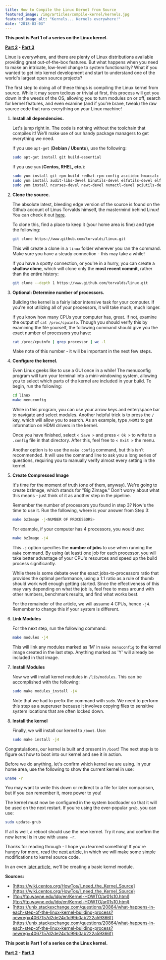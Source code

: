 ```yaml
---
title: How to Compile the Linux Kernel from Source
featured_image: /img/articles/compile-kernel/kernels.jpg
featured_image_alt: "Kernels... Kernels everywhere!" 
date: "2018-03-03"
---
```


**This post is Part 1 of a series on the Linux kernel.**

**[Part 2][part2] - [Part 3][part3]**

Linux is everywhere, and there are plenty of Linux distributions available providing great out-of-the-box features. But what happens when you need to make an intricate, low-level change to system functionality? What if you wanted to get into kernel development and start to understand one of the world's largest open source projects?

The first step to doing all of these things is compiling the Linux kernel from source. While it may seem tedious or trivial at first, this process will get you down in the weeds of the OS, allowing you to turn modules on or off, search for kernel features, and even examine (and if you're brave, tweak) the raw source code that runs everything on your Linux machine!

1. **Install all dependencies.**

    Let's jump right in. The code is nothing without the toolchain that compiles it! We'll make use of our handy package managers to get everything we need.

    If you use `apt-get` (**Debian / Ubuntu**), use the following:
    ```bash
    sudo apt-get install git build-essential
    ```
    If you use `yum` (**Centos, RHEL, etc.**):
    ```bash
    sudo yum install git rpm-build redhat-rpm-config asciidoc hmaccalc perl-ExtUtils-Embed pesign xmlto
    sudo yum install audit-libs-devel binutils-devel elfutils-devel elfutils-libelf-devel
    sudo yum install ncurses-devel newt-devel numactl-devel pciutils-devel python-devel zlib-devel
    ```

2. **Clone the source.**

    The absolute latest, bleeding edge version of the source is found on the Github account of Linus Torvalds himself, the mastermind behind Linux! You can check it out [here](https://www.github.com/torvalds/linux).

    To clone this, find a place to keep it (your home area is fine) and type the following:

    ```bash
    git clone https://www.github.com/torvalds/linux.git
    ```

    This will create a clone in a `linux` folder wherever you ran the command. Make sure you have a steady connection - this may take a while!

    If you have a spotty connection, or you're in a hurry, you can create a **shallow clone**, which will clone only the **most recent commit**, rather than the entire history:

    ```bash
    git clone --depth 1 https://www.github.com/torvalds/linux.git
    ```

3. **Optional: Determine number of processors.**

    Building the kernel is a fairly labor intensive task for your computer. If you're not utilizing all of your processors, it will take much, much longer.

    If you know how many CPUs your computer has, great. If not, examine the output of `cat /proc/cpuinfo`. Though you should verify this by examining the file yourself, the following command should give you the exact number of processors you have:

    ```bash
    cat /proc/cpuinfo | grep processor | wc -l
    ```

    Make note of this number - it will be important in the next few steps.

4. **Configure the kernel.**

    Even Linux geeks like to use a GUI once in a while! The menuconfig program will turn your terminal into a mini-windowing system, allowing you to select which parts of the kernel are included in your build. To begin, run the following:

    ```bash
    cd linux
    make menuconfig
    ```

    While in this program, you can use your arrow keys and enter/space bar to navigate and select modules. Another helpful trick is to press the `/` key, which will allow you to search. As an example, type `/HDMI` to get information on HDMI drivers in the kernel.

    Once you have finished, select `< Save >` and press `< Ok >` to write to a `.config` file in that directory. After this, feel free to `< Exit >` the menu.

    Another option is to use the `make config` command, but this isn't recommended. It will use the command line to ask you a long series of questions, requiring you to manually verify almost every setting in the kernel.

5. **Create Compressed Image**

    It's time for the moment of truth (one of them, anyway). We're going to create bzImage, which stands for "Big Zimage." Don't worry about what this means - just think of it as another step in the pipeline.

    Remember the number of processors you found in step 3? Now's the time to use it. Run the following, where <NUMBER OF PROCESSORS> is your answer from Step 3:
    ```bash
    make bzImage -j<NUMBER OF PROCESSORS>
    ```

    For example, if your computer has 4 processors, you would use:
    ```bash
    make bzImage -j4
    ```

    This `-j` option specifies the **number of jobs** to use when running the `make` command. By using (at least) one job for each processor, you will take better advantage of your CPU's resources and speed up the build process significantly.

    While there is some debate over the exact jobs-to-processors ratio that provides the optimal performance, using a 1:1 ratio as a rule of thumb should work well enough getting started. Since the effectiveness of this may vary depending on what the job is, feel free to mess around with other numbers, benchmark results, and find what works best.

    For the remainder of the article, we will assume 4 CPUs, hence `-j4`. Remember to change this if your system is different.

6. **Link Modules**

    For the next step, run the following command:

    ```bash
    make modules -j4
    ```

    This will link any modules marked as 'M' in `make menuconfig` to the kernel image created in the last step. Anything marked as 'Y' will already be included in that image.
7. **Install Modules**

    Now we will install kernel modules in `/lib/modules`. This can be accomplished with the following:

    ```bash
    sudo make modules_install -j4
    ```
    Note that we had to prefix the command with `sudo`. We need to perform this step as a superuser because it involves copying files to sensitive system locations that are often locked down.

8. **Install the kernel**

    Finally, we will install our kernel to `/boot`. Use:

    ```bash
    sudo make install -j4
    ```

Congratulations, our kernel is built and present in `/boot`! The next step is to figure out how to boot into our kernel and see it in action.

Before we do anything, let's confirm which kernel we are using. In your home area, use the following to show the current kernel in use:

```bash
uname -r
```

You may want to write this down or redirect to a file for later comparison, but if you can remember it, more power to you!

The kernel must now be configured in the system bootloader so that it will be used on the next restart. If you're using the ever-popular `grub`, you can use:

```bash
sudo update-grub
```

If all is well, a reboot should use the new kernel. Try it now, and confirm the new kernel is in use with `uname -r`.

Thanks for reading through - I hope you learned something! If you're hungry for more, read the [next article][part2], in which we will make some simple modifications to kernel source code.

In an even [later article][part3], we'll be creating a basic kernel module.

**Sources:**

* [https://wiki.centos.org/HowTos/I_need_the_Kernel_Source](https://wiki.centos.org/HowTos/I_need_the_Kernel_Source)
* [ftp://ftp.wayne.edu/ldp/en/Kernel-HOWTO/ar01s10.html](ftp://ftp.wayne.edu/ldp/en/Kernel-HOWTO/ar01s10.html)
* [https://unix.stackexchange.com/questions/20864/what-happens-in-each-step-of-the-linux-kernel-building-process?newreg=4067157d2de24c1c99b0ab222a59366f](https://unix.stackexchange.com/questions/20864/what-happens-in-each-step-of-the-linux-kernel-building-process?newreg=4067157d2de24c1c99b0ab222a59366f)

**This post is Part 1 of a series on the Linux kernel.**

**[Part 2][part2] - [Part 3][part3]**

[part1]: /blog/linux-kernel-1-compile-from-source
[part2]: /blog/linux-kernel-2-modifications
[part3]: /blog/linux-kernel-3-first-module
